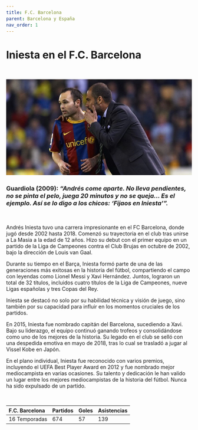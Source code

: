 ```yaml
---
title: F.C. Barcelona
parent: Barcelona y España
nav_order: 1
---
```


# Iniesta en el F.C. Barcelona

<br>

![Andres Iniesta y Pep Guardiola](assets/images/iniesdola.jpg)

### Guardiola (2009): _“Andrés come aparte. No lleva pendientes, no se pinta el pelo, juega 20 minutos y no se queja... Es el ejemplo. Así se lo digo a los chicos: ‘Fijaos en Iniesta’”._

<br>

Andrés Iniesta tuvo una carrera impresionante en el FC Barcelona, donde jugó desde 2002 hasta 2018. Comenzó su trayectoria en el club tras unirse a La Masia a la edad de 12 años. Hizo su debut con el primer equipo en un partido de la Liga de Campeones contra el Club Brujas en octubre de 2002, bajo la dirección de Louis van Gaal​.

Durante su tiempo en el Barça, Iniesta formó parte de una de las generaciones más exitosas en la historia del fútbol, compartiendo el campo con leyendas como Lionel Messi y Xavi Hernández. Juntos, lograron un total de 32 títulos, incluidos cuatro títulos de la Liga de Campeones, nueve Ligas españolas y tres Copas del Rey​.

Iniesta se destacó no solo por su habilidad técnica y visión de juego, sino también por su capacidad para influir en los momentos cruciales de los partidos.

En 2015, Iniesta fue nombrado capitán del Barcelona, sucediendo a Xavi. Bajo su liderazgo, el equipo continuó ganando trofeos y consolidándose como uno de los mejores de la historia. Su legado en el club se selló con una despedida emotiva en mayo de 2018, tras lo cual se trasladó a jugar al Vissel Kobe en Japón​.

En el plano individual, Iniesta fue reconocido con varios premios, incluyendo el UEFA Best Player Award en 2012 y fue nombrado mejor mediocampista en varias ocasiones. Su talento y dedicación le han valido un lugar entre los mejores mediocampistas de la historia del fútbol​. Nunca ha sido expulsado de un partido.

<br>

| F.C. Barcelona |      Partidos     | Goles | Asistencias | 
|:---------------|:------------------|:------|:------------|
| 16 Temporadas  |        674        |  57   |     139     |
